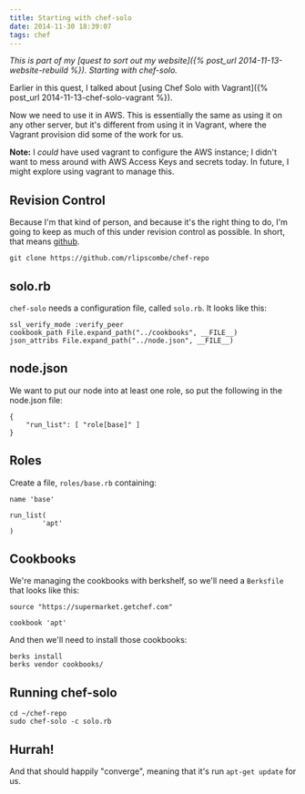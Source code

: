 ```yaml
---
title: Starting with chef-solo
date: 2014-11-30 18:39:07
tags: chef
---
```


*This is part of my [quest to sort out my website]({% post_url 2014-11-13-website-rebuild %}).
Starting with chef-solo.*

Earlier in this quest, I talked about
[using Chef Solo with Vagrant]({% post_url 2014-11-13-chef-solo-vagrant %}).

Now we need to use it in AWS. This is essentially the same as using it on any
other server, but it's different from using it in Vagrant, where the Vagrant
provision did some of the work for us.

**Note:** I _could_ have used vagrant to configure the AWS instance; I didn't
want to mess around with AWS Access Keys and secrets today. In future, I might
explore using vagrant to manage this.

## Revision Control

Because I'm that kind of person, and because it's the right thing to do, I'm
going to keep as much of this under revision control as possible. In short,
that means [github](https://github.com/rlipscombe/chef-repo).

    git clone https://github.com/rlipscombe/chef-repo

## solo.rb

`chef-solo` needs a configuration file, called `solo.rb`. It looks like this:

    ssl_verify_mode :verify_peer
    cookbook_path File.expand_path("../cookbooks", __FILE__)
    json_attribs File.expand_path("../node.json", __FILE__)

## node.json

We want to put our node into at least one role, so put the following in the
node.json file:

    {
        "run_list": [ "role[base]" ]
    }

## Roles

Create a file, `roles/base.rb` containing:

    name 'base'

    run_list(
            'apt'
    )

## Cookbooks

We're managing the cookbooks with berkshelf, so we'll need a `Berksfile` that looks like this:

    source "https://supermarket.getchef.com"

    cookbook 'apt'

And then we'll need to install those cookbooks:

    berks install
    berks vendor cookbooks/

## Running chef-solo

    cd ~/chef-repo
    sudo chef-solo -c solo.rb

## Hurrah!

And that should happily "converge", meaning that it's run `apt-get update` for us.
